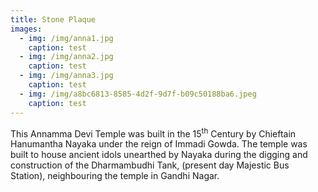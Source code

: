 ```yaml
---
title: Stone Plaque
images:
  - img: /img/anna1.jpg
    caption: test
  - img: /img/anna2.jpg
    caption: test
  - img: /img/anna3.jpg
    caption: test
  - img: /img/a8bc6813-8585-4d2f-9d7f-b09c50188ba6.jpeg
    caption: test
---
```

This Annamma Devi Temple was built in the 15<sup>th</sup> Century by Chieftain Hanumantha Nayaka under the reign of Immadi Gowda. The temple was built to house ancient idols unearthed by Nayaka during the digging and construction of the Dharmambudhi Tank, (present day Majestic Bus Station), neighbouring the temple in Gandhi Nagar.